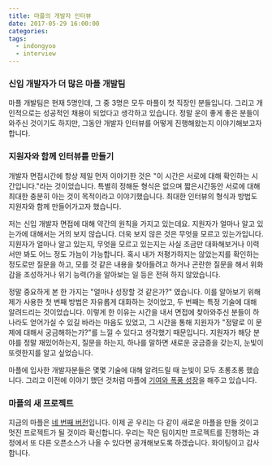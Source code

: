 ```yaml
---
title: 마플의 개발자 인터뷰
date: 2017-05-29 16:00:00
categories:
tags:
  - indongyoo
  - interview
---
```


### 신입 개발자가 더 많은 마플 개발팀

마플 개발팀은 현재 5명인데, 그 중 3명은 모두 마플이 첫 직장인 분들입니다. 그리고 개인적으로는 성공적인 채용이 되었다고 생각하고 있습니다. 정말 운이 좋게 좋은 분들이 와주신 것이기도 하지만, 그동안 개발자 인터뷰를 어떻게 진행해왔는지 이야기해보고자 합니다.

### 지원자와 함께 인터뷰를 만들기

개발자 면접시간에 항상 제일 먼저 이야기한 것은 "이 시간은 서로에 대해 확인하는 시간입니다."라는 것이었습니다. 특별히 정해둔 형식은 없으며 짧은시간동안 서로에 대해 최대한 충분히 아는 것이 목적이라고 이야기했습니다. 최대한 인터뷰의 형식과 방법도 지원자와 함께 만들어가고자 했습니다.

저는 신입 개발자 면접에 대해 약간의 원칙을 가지고 있는데요. 지원자가 얼마나 알고 있는가에 대해서는 거의 보지 않습니다. 더욱 보지 않은 것은 무엇을 모르고 있는가입니다. 지원자가 얼마나 알고 있는지, 무엇을 모르고 있는지는 사실 조금만 대화해보거나 이력서만 봐도 어느 정도 가늠이 가능합니다. 혹시 내가 저평가하지는 않았는지를 확인하는 정도로만 질문을 하고, 모를 것 같은 내용을 찾아들려고 하거나 곤란한 질문을 해서 위화감을 조성하거나 위기 능력(?)을 알아보는 일 등은 전혀 하지 않았습니다.

정말 중요하게 본 한 가지는 "얼마나 성장할 것 같은가?" 였습니다. 이를 알아보기 위해 제가 사용한 첫 번째 방법은 자유롭게 대화하는 것이었고, 두 번째는 특정 기술에 대해 알려드리는 것이었습니다. 이렇게 한 이유는 시간을 내서 면접에 찾아와주신 분들이 하나라도 얻어가실 수 있길 바라는 마음도 있었고, 그 시간을 통해 지원자가 "정말로 이 문제에 대해서 궁금해하는가?"를 느낄 수 있다고 생각했기 때문입니다. 지원자가 해당 분야를 정말 재밌어하는지, 질문을 하는지, 하나를 말하면 새로운 궁금증을 갖는지, 눈빛이 또렷한지를 알고 싶었습니다.

마플에 입사한 개발자분들은 몇몇 기술에 대해 알려드릴 때 눈빛이 모두 초롱초롱 했습니다. 그리고 이전에 이야기 했던 것처럼 마플에 [기여와 폭풍 성장](/2017/05/25/partialjs/)을 해주고 있습니다.

### 마플의 새 프로젝트

지금의 마플은 [네 번째 버전](http://www.marpple.com)입니다. 이제 곧 우리는 다 같이 새로운 마플을 만들 것이고 멋진 프로젝트가 될 것이라 확신합니다. 우리는 작은 팀이지만 프로젝트를 진행하는 과정에서 또 다른 오픈소스가 나올 수 있다면 공개해보도록 하겠습니다. 화이팅이고 감사합니다.
